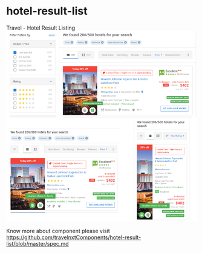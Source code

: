 # hotel-result-list

Travel - Hotel Result Listing
<img src="https://github.com/travelnxtComponents/hotel-result-list/blob/master/t-hotel-list.png" alt="Hotel listing">

Know more about component please visit https://github.com/travelnxtComponents/hotel-result-list/blob/master/spec.md
